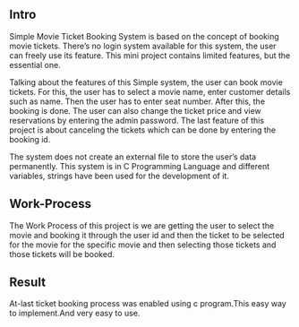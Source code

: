## Intro 

Simple Movie Ticket Booking System is based on the concept of booking movie tickets. There’s no login system available for this system, the user can freely use its feature. This mini project contains limited features, but the essential one. 

Talking about the features of this Simple system, the user can book movie tickets. For this, the user has to select a movie name, enter customer details such as name. Then the user has to enter seat number. After this, the booking is done. The user can also change the ticket price and view reservations by entering the admin password. The last feature of this project is about canceling the tickets which can be done by entering the booking id. 

The system does not create an external file to store the user’s data permanently. This system is in C Programming Language and different variables, strings have been used for the development of it. 

## Work-Process 

 The Work Process of this project is we are getting the user to select the movie and booking it through the user id and then the ticket to be selected for the movie for the specific movie and then selecting those tickets and those tickets will be booked.   

## Result  

At-last ticket booking process was enabled using c program.This easy way to implement.And very easy to use. 
